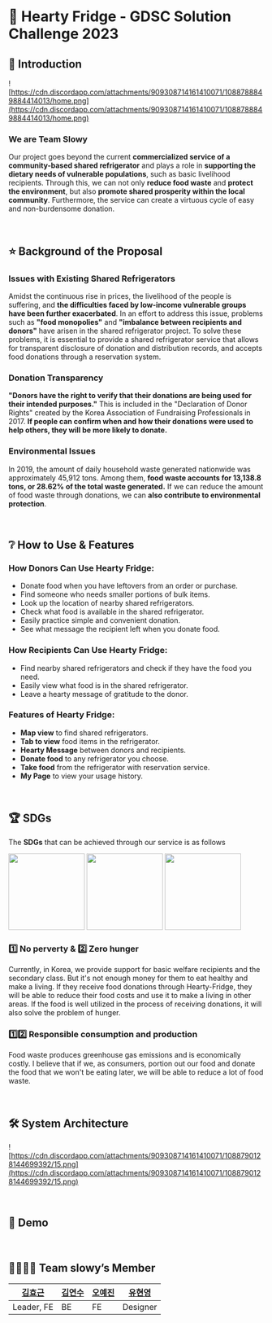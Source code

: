 # 🧡 Hearty Fridge - GDSC Solution Challenge 2023

## 💁 Introduction

![https://cdn.discordapp.com/attachments/909308714161410071/1088788849884414013/home.png](https://cdn.discordapp.com/attachments/909308714161410071/1088788849884414013/home.png)

### We are Team Slowy

 Our project goes beyond the current **commercialized service of a community-based shared refrigerator** and plays a role in **supporting the dietary needs of vulnerable populations**, such as basic livelihood recipients. Through this, we can not only **reduce food waste** and **protect the environment**, but also **promote shared prosperity within the local community**. Furthermore, the service can create a virtuous cycle of easy and non-burdensome donation.

<br>

## ⭐ Background of the Proposal

### Issues with **Existing Shared Refrigerators**

 Amidst the continuous rise in prices, the livelihood of the people is suffering, and **the difficulties faced by low-income vulnerable groups have been further exacerbated**. In an effort to address this issue, problems such as **"food monopolies"** and **"imbalance between recipients and donors"** have arisen in the shared refrigerator project. To solve these problems, it is essential to provide a shared refrigerator service that allows for transparent disclosure of donation and distribution records, and accepts food donations through a reservation system.

### **Donation Transparency**

**"Donors have the right to verify that their donations are being used for their intended purposes."** This is included in the "Declaration of Donor Rights" created by the Korea Association of Fundraising Professionals in 2017. **If people can confirm when and how their donations were used to help others, they will be more likely to donate.**

### **Environmental Issues**

In 2019, the amount of daily household waste generated nationwide was approximately 45,912 tons. Among them, **food waste accounts for 13,138.8 tons, or 28.62% of the total waste generated.** If we can reduce the amount of food waste through donations, we can **also contribute to environmental protection**.

<br>

## ❔ How to Use & Features

### **How Donors Can Use Hearty Fridge:**

- Donate food when you have leftovers from an order or purchase.
- Find someone who needs smaller portions of bulk items.
- Look up the location of nearby shared refrigerators.
- Check what food is available in the shared refrigerator.
- Easily practice simple and convenient donation.
- See what message the recipient left when you donate food.

### **How Recipients Can Use Hearty Fridge:**

- Find nearby shared refrigerators and check if they have the food you need.
- Easily view what food is in the shared refrigerator.
- Leave a hearty message of gratitude to the donor.

### **Features of Hearty Fridge:**

- **Map view** to find shared refrigerators.
- **Tab to view** food items in the refrigerator.
- **Hearty Message** between donors and recipients.
- **Donate food** to any refrigerator you choose.
- **Take food** from the refrigerator with reservation service.
- **My Page** to view your usage history.

<br>

## 🏆 SDGs

The **SDGs** that can be achieved through our service is as follows

<span>
<img src="https://cdn.discordapp.com/attachments/909308714161410071/1088789299673186334/NoPoverty.png" width="150px;"/>
</span>
<span>
<img src="https://user-images.githubusercontent.com/49095587/228215919-6454a730-681e-43a4-ae4c-b0c9fcfddbc7.png" width="150px;"/>
</span>
<span>
<img src="https://cdn.discordapp.com/attachments/909308714161410071/1088789300088406096/Responsible.png" width="150px;"/>
</span>



### 1️⃣ **No perverty &** 2️⃣ **Zero hunger**

 Currently, in Korea, we provide support for basic welfare recipients and the secondary class. But it's not enough money for them to eat healthy and make a living. If they receive food donations through Hearty-Fridge, they will be able to reduce their food costs and use it to make a living in other areas. If the food is well utilized in the process of receiving donations, it will also solve the problem of hunger.

### 1️⃣2️⃣ **Responsible consumption and production**

 Food waste produces greenhouse gas emissions and is economically costly. I believe that if we, as consumers, portion out our food and donate the food that we won't be eating later, we will be able to reduce a lot of food waste.


<br>


## 🛠 System Architecture

![https://cdn.discordapp.com/attachments/909308714161410071/1088790128144699392/15.png](https://cdn.discordapp.com/attachments/909308714161410071/1088790128144699392/15.png)


<br>

## 🎥 Demo

<br>

## 👨‍👩‍👧‍👦 Team slowy’s Member

| [김효근](https://github.com/HiGeuni) | [김연수](https://github.com/dustnehowl) | [오예진](https://github.com/yexjin) | [유현영](https://github.com/lhy7963) |
| --- | --- | --- | --- |
| Leader, FE | BE | FE | Designer |
